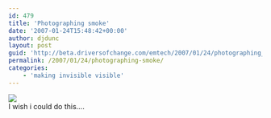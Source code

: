 ```yaml
---
id: 479
title: 'Photographing smoke'
date: '2007-01-24T15:48:42+00:00'
author: djdunc
layout: post
guid: 'http://beta.driversofchange.com/emtech/2007/01/24/photographing_smoke/'
permalink: /2007/01/24/photographing-smoke/
categories:
    - 'making invisible visible'
---
```


[![](https://i0.wp.com/www.makezine.com/blog/ggg6.jpg?w=1170)](http://www.makezine.com/blog/archive/2007/01/how_to_photogra.html?CMP=OTC-0D6B48984890 "MAKE: Blog: HOW TO - Photograph smoke")  
I wish i could do this….